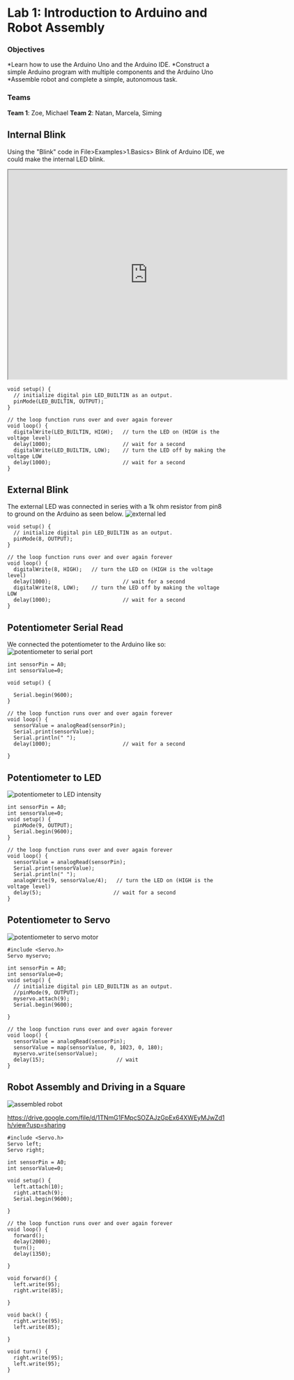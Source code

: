 # Lab 1: Introduction to Arduino and Robot Assembly

### Objectives

*Learn how to use the Arduino Uno and the Arduino IDE.
*Construct a simple Arduino program with multiple components and the Arduino Uno
*Assemble robot and complete a simple, autonomous task.


### Teams
**Team 1**: Zoe, Michael
**Team 2**: Natan, Marcela, Siming


## Internal Blink

Using the "Blink" code in File>Examples>1.Basics> Blink of Arduino IDE, we could make the internal LED blink. 

<iframe src="https://drive.google.com/file/d/1AitKiP5LDuS085Qc87MSYno-bPexnUOw/preview" width="640" height="480"></iframe>


~~~
void setup() {
  // initialize digital pin LED_BUILTIN as an output.
  pinMode(LED_BUILTIN, OUTPUT);
}

// the loop function runs over and over again forever
void loop() {
  digitalWrite(LED_BUILTIN, HIGH);   // turn the LED on (HIGH is the voltage level)
  delay(1000);                       // wait for a second
  digitalWrite(LED_BUILTIN, LOW);    // turn the LED off by making the voltage LOW
  delay(1000);                       // wait for a second
}
~~~

## External Blink

The external LED was connected in series with a 1k ohm resistor from pin8 to ground on the Arduino as seen below. 
![external led](/images/lab1/external_led_blink.gif)

~~~
void setup() {
  // initialize digital pin LED_BUILTIN as an output.
  pinMode(8, OUTPUT);
}

// the loop function runs over and over again forever
void loop() {
  digitalWrite(8, HIGH);   // turn the LED on (HIGH is the voltage level)
  delay(1000);                       // wait for a second
  digitalWrite(8, LOW);    // turn the LED off by making the voltage LOW
  delay(1000);                       // wait for a second
}
~~~

## Potentiometer Serial Read
We connected the potentiometer to the Arduino like so:
![potentiometer to serial port](/images/lab1/pot_serial.gif)

~~~
int sensorPin = A0;
int sensorValue=0;

void setup() {

  Serial.begin(9600);
}

// the loop function runs over and over again forever
void loop() {
  sensorValue = analogRead(sensorPin);
  Serial.print(sensorValue);
  Serial.println(" ");
  delay(1000);                       // wait for a second

}
~~~

## Potentiometer to LED

![potentiometer to LED intensity](/images/lab1/pot_led.gif)

~~~
int sensorPin = A0;
int sensorValue=0;
void setup() {
  pinMode(9, OUTPUT);
  Serial.begin(9600);
}

// the loop function runs over and over again forever
void loop() {
  sensorValue = analogRead(sensorPin);
  Serial.print(sensorValue);
  Serial.println(" ");
  analogWrite(9, sensorValue/4);   // turn the LED on (HIGH is the voltage level)
  delay(5);                       // wait for a second
}
~~~

## Potentiometer to Servo

![potentiometer to servo motor](/images/lab1/pot_motor.gif)

~~~
#include <Servo.h>
Servo myservo; 

int sensorPin = A0;
int sensorValue=0;
void setup() {
  // initialize digital pin LED_BUILTIN as an output.
  //pinMode(9, OUTPUT);
  myservo.attach(9);
  Serial.begin(9600);
  
}

// the loop function runs over and over again forever
void loop() {
  sensorValue = analogRead(sensorPin);
  sensorValue = map(sensorValue, 0, 1023, 0, 180); 
  myservo.write(sensorValue); 
  delay(15);                       // wait 
}
~~~

## Robot Assembly and Driving in a Square

![assembled robot](/images/lab1/robot.jpg)

https://drive.google.com/file/d/1TNmG1FMpcSOZAJzGpEx64XWEyMJwZd1h/view?usp=sharing

~~~
#include <Servo.h>
Servo left;
Servo right; 

int sensorPin = A0;
int sensorValue=0;

void setup() {
  left.attach(10);
  right.attach(9);  
  Serial.begin(9600);
  
}

// the loop function runs over and over again forever
void loop() {
  forward();
  delay(2000);
  turn();
  delay(1350);
  
}

void forward() {
  left.write(95);
  right.write(85);
  
}

void back() {
  right.write(95);
  left.write(85);
  
}

void turn() {
  right.write(95);
  left.write(95);
}
~~~
